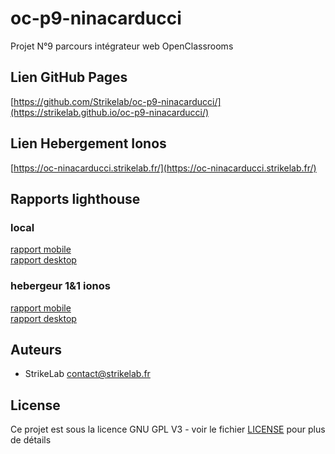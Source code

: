 # oc-p9-ninacarducci
 Projet N°9 parcours intégrateur web OpenClassrooms
## Lien GitHub Pages

[https://github.com/Strikelab/oc-p9-ninacarducci/](https://strikelab.github.io/oc-p9-ninacarducci/)

## Lien Hebergement Ionos
[https://oc-ninacarducci.strikelab.fr/](https://oc-ninacarducci.strikelab.fr/)

## Rapports lighthouse
### local
[rapport mobile](https://strikelab.fr/sites/openclassrooms/projet9/2023091211301-mobile-local-final.html)  
[rapport desktop](https://strikelab.fr/sites/openclassrooms/projet9/202309121302-desktop-local-final.html)
### hebergeur 1&1 ionos 
[rapport mobile](https://strikelab.fr/sites/openclassrooms/projet9/202309121319-mobile-ionos-final.html)  
[rapport desktop](https://strikelab.fr/sites/openclassrooms/projet9/202309121317-desktop-ionos-final.html)
## Auteurs

- StrikeLab contact@strikelab.fr

## License

Ce projet est sous la licence GNU GPL V3 - voir le fichier [LICENSE](LICENSE) pour plus de détails
